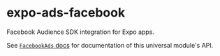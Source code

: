 # expo-ads-facebook

Facebook Audience SDK integration for Expo apps.

See [`FacebookAds` docs](https://docs.expo.io/versions/latest/sdk/facebook-ads/) for documentation of this universal module's API.

